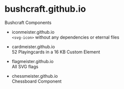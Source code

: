# bushcraft.github.io
Bushcraft Components

* iconmeister.github.io  
``<svg-icon>`` without any dependencies or eternal files

* cardmeister.github.io  
52 Playingcards in a 16 KB Custom Element

* flagmeister.github.io  
All SVG flags

* chessmeister.github.io  
Chessboard Component
